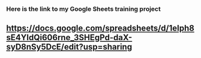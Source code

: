 ### Here is the link to my Google Sheets training project
## https://docs.google.com/spreadsheets/d/1eIph8sE4YIdQi606rne_3SHEgPd-daX-syD8nSy5DcE/edit?usp=sharing
